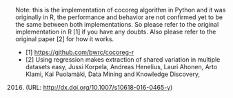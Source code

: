 Note: this is the implementation of cocoreg algorithm in Python and it was originally in R,
the performance and behavior are not confirmed yet to be the same between both implementations. So please
refer to the original implementation in R [1] if you have any doubts. Also please refer to the original paper [2] for how it works.

* [1] https://github.com/bwrc/cocoreg-r
* [2] Using regression makes extraction of shared variation in multiple datasets easy,
Jussi Korpela, Andreas Henelius, Lauri Ahonen, Arto Klami, Kai Puolamäki, Data Mining and Knowledge Discovery,
2016. (URL: http://dx.doi.org/10.1007/s10618-016-0465-y)
